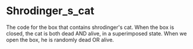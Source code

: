 # Shrodinger_s_cat
The code for the box that contains shrodinger's cat. When the box is closed, the cat is both dead AND alive, in a superimposed state. When we open the box, he is randomly dead OR alive.

